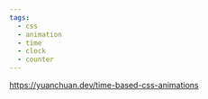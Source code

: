 ```yaml
---
tags:
  - css
  - animation
  - time
  - clock
  - counter
---
```

https://yuanchuan.dev/time-based-css-animations


